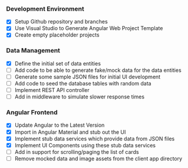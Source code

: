 ### Development Environment

- [X] Setup Github repository and branches
- [X] Use Visual Studio to Generate Angular Web Project Template
- [X] Create empty placeholder projects

### Data Management
- [X] Define the initial set of data entities 
- [ ] Add code to be able to generate fake/mock data for the data entities
- [ ] Generate some sample JSON files for initial UI development
- [ ] Add code to seed the database tables with random data
- [ ] Implement REST API controller
- [ ] Add in middleware to simulate slower response times

### Angular Frontend

- [X] Update Angular to the Latest Version
- [X] Import in Angular Material and stub out the UI
- [X] Implement stub data services which provide data from JSON files
- [X] Implement UI Components using these stub data services
- [ ] Add in support for scrolling/paging the list of cards
- [ ] Remove mocked data and image assets from the client app directory